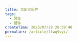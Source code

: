```yaml
---
title: 自定义组件
tags:
  - 预览
  - 组件
createTime: 2025/07/29 20:59:40
permalink: /article/ltwq9vyi/
---
```


<CustomComponent />
